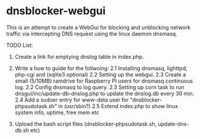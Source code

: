 # dnsblocker-webgui
This is an attempt to create a WebGui for blocking and unblocking network traffic via intercepting DNS request using the linux daemon dnsmasq.

TODO List:
1. Create a link for emptying dnslog table in index.php.

2. Write a how to guide for the follwoing:
2.1 Installing dnsmasq, lighttpd, php-cgi and (sqlite3 optional)
2.2 Setting up the webgui.
2.3 Create a small (5/10MB) ramdrive for Raspberry PI users for dnsmasq continuous log.
2.2 Config dnsmasq to log query.
2.3 Setting up corn task to run dnsgui/inc/update-db-dnslog.php to update the dnslog.db every 30 min.
2.4 Add a sudoer entry for www-data user for "dnsblocker-phpsudotask.sh" in (usr/sbin?)
2.5 Extend index.php to show linux system info, uptime, free mem etc

3. Upload the bash script files (dnsblocker-phpsudotask.sh, update-dns-db.sh etc)
